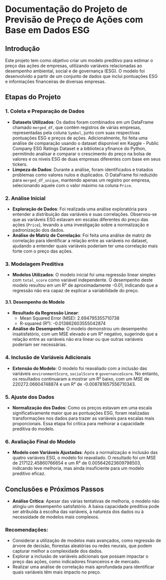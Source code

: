 # Documentação do Projeto de Previsão de Preço de Ações com Base em Dados ESG

## Introdução
Este projeto tem como objetivo criar um modelo preditivo para estimar o preço das ações de empresas, utilizando variáveis relacionadas ao desempenho ambiental, social e de governança (ESG). O modelo foi desenvolvido a partir de um conjunto de dados que inclui pontuações ESG e informações financeiras de diversas empresas.

## Etapas do Projeto

### 1. Coleta e Preparação de Dados
- **Datasets Utilizados**: Os dados foram combinados em um DataFrame chamado `merged_df`, que contém registros de várias empresas, representadas pela coluna `Symbol`, junto com suas respectivas pontuações ESG e preços de ações. Adicionalmente, foi feita uma análise de comparação usando o dataset disponível em Kaggle - Public Company ESG Ratings Dataset e a biblioteca yfinance do Python, permitindo analisar e comparar o crescimento do preço na bolsa de valores e os níveis ESG de duas empresas diferentes com base em seus tickers.
- **Limpeza de Dados**: Durante a análise, foram identificados e tratados problemas como valores nulos e duplicados. O DataFrame foi reduzido para `merged_df_unique`, mantendo apenas um registro por empresa, selecionando aquele com o valor máximo na coluna `Price`.

### 2. Análise Inicial
- **Exploração de Dados**: Foi realizada uma análise exploratória para entender a distribuição das variáveis e suas correlações. Observou-se que as variáveis ESG estavam em escalas diferentes do preço das ações (`Price`), levando a uma investigação sobre a normalização e padronização dos dados.
- **Análise de Matriz de Correlação**: Foi feita uma análise de matriz de correlação para identificar a relação entre as variáveis no dataset, ajudando a entender quais variáveis poderiam ter uma correlação mais forte com o preço das ações.

### 3. Modelagem Preditiva
- **Modelos Utilizados**: O modelo inicial foi uma regressão linear simples com `total_score` como variável independente. O desempenho deste modelo resultou em um R² de aproximadamente -0.01, indicando que a regressão não era capaz de explicar a variabilidade do preço.

#### 3.1. Desempenho do Modelo
- **Resultado da Regressão Linear**:
  - Mean Squared Error (MSE): 2.694795355710738
  - R-squared (R²): -0.013862603555042874
- **Análise do Desempenho**: O modelo demonstrou um desempenho insatisfatório, com um MSE elevado e um R² negativo, sugerindo que a relação entre as variáveis não era linear ou que outras variáveis poderiam ser necessárias.

### 4. Inclusão de Variáveis Adicionais
- **Extensão do Modelo**: O modelo foi reavaliado com a inclusão das variáveis `environmentScore`, `socialScore` e `governanceScore`. No entanto, os resultados continuaram a mostrar um R² baixo, com um MSE de 220272.06604748874 e um R² de -0.008781657556710343.

### 5. Ajuste dos Dados
- **Normalização dos Dados**: Como os preços estavam em uma escala significativamente maior que as pontuações ESG, foram realizadas transformações nos dados para trazer as variáveis para escalas mais proporcionais. Essa etapa foi crítica para melhorar a capacidade preditiva do modelo.

### 6. Avaliação Final do Modelo
- **Modelo com Variáveis Ajustadas**: Após a normalização e inclusão das quatro variáveis ESG, o modelo foi reavaliado. O resultado foi um MSE de 217122.45860766654 e um R² de 0.005642623609798503, indicando leve melhoria, mas ainda insuficiente para um modelo preditivo eficaz.

## Conclusões e Próximos Passos
- **Análise Crítica**: Apesar das várias tentativas de melhoria, o modelo não atingiu um desempenho satisfatório. A baixa capacidade preditiva pode ser atribuída à escolha das variáveis, à natureza dos dados ou à necessidade de modelos mais complexos.

### Recomendações:
- Considerar a utilização de modelos mais avançados, como regressão de árvore de decisão, florestas aleatórias ou redes neurais, que podem capturar melhor a complexidade dos dados.
- Explorar a inclusão de variáveis adicionais que possam impactar o preço das ações, como indicadores financeiros e de mercado.
- Realizar uma análise de correlação mais aprofundada para identificar quais variáveis têm mais impacto no preço.
